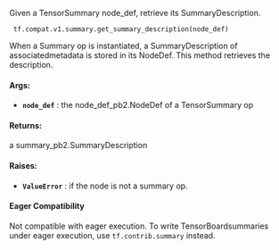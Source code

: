 Given a TensorSummary node_def, retrieve its SummaryDescription.

```
 tf.compat.v1.summary.get_summary_description(node_def) 
```

When a Summary op is instantiated, a SummaryDescription of associatedmetadata is stored in its NodeDef. This method retrieves the description.

#### Args:
- **`node_def`** : the node_def_pb2.NodeDef of a TensorSummary op


#### Returns:
a summary_pb2.SummaryDescription

#### Raises:
- **`ValueError`** : if the node is not a summary op.


#### Eager Compatibility
Not compatible with eager execution. To write TensorBoardsummaries under eager execution, use  `tf.contrib.summary`  instead.

